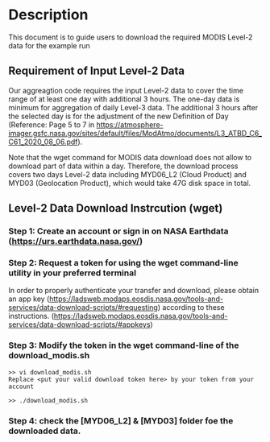 # Description
This document is to guide users to download the required MODIS Level-2 data for the example run 

## Requirement of Input Level-2 Data 
Our aggreagtion code requires the input Level-2 data to cover the time range of at least one day with additional 3 hours. The one-day data is minimum for aggregation of daily Level-3 data. The additional 3 hours after the selected day is for the adjustment of the new Definition of Day (Reference: Page 5 to 7 in https://atmosphere-imager.gsfc.nasa.gov/sites/default/files/ModAtmo/documents/L3_ATBD_C6_C61_2020_08_06.pdf).

Note that the wget command for MODIS data download does not allow to download part of data within a day. Therefore, the download process covers two days Level-2 data including MYD06_L2 (Cloud Product) and MYD03 (Geolocation Product), which would take 47G disk space in total. 

## Level-2 Data Download Instrcution (wget)

### Step 1: Create an account or sign in on NASA Earthdata (https://urs.earthdata.nasa.gov/) 

### Step 2: Request a token for using the wget command-line utility in your preferred terminal
In order to properly authenticate your transfer and download, please obtain an app key (https://ladsweb.modaps.eosdis.nasa.gov/tools-and-services/data-download-scripts/#requesting) according to these instructions. (https://ladsweb.modaps.eosdis.nasa.gov/tools-and-services/data-download-scripts/#appkeys) 

### Step 3: Modify the token in the wget command-line of the download_modis.sh 
```
>> vi download_modis.sh
Replace <put your valid download token here> by your token from your account

>> ./download_modis.sh
```
### Step 4: check the [MYD06_L2] & [MYD03] folder foe the downloaded data.


